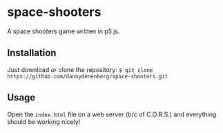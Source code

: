 # space-shooters
A space shooters game written in p5.js.

## Installation
Just download or clone the repository: ```$ git clone https://github.com/dannydenenberg/space-shooters.git```

## Usage 
Open the ```index.html``` file on a web server (b/c of C.O.R.S.) and everything should be working nicely!
